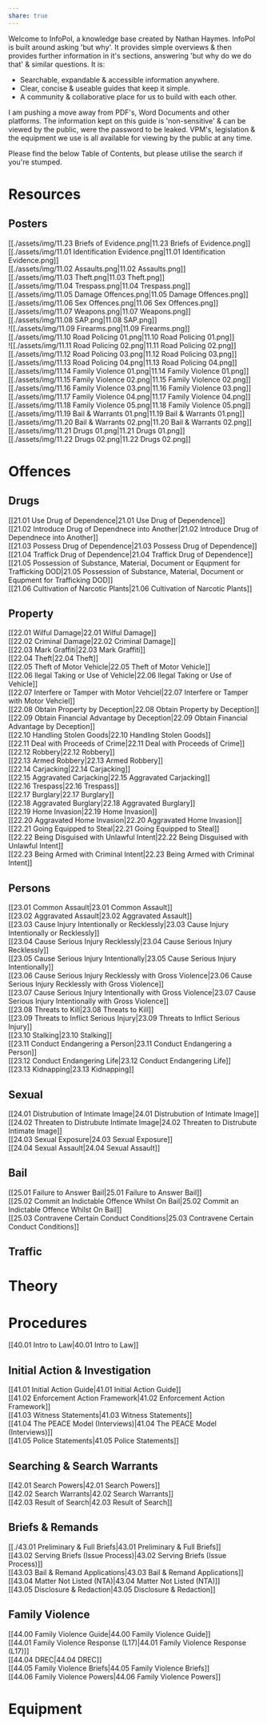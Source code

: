 ```yaml
---  
share: true  
---  
```

  
Welcome to InfoPol, a knowledge base created by Nathan Haymes. InfoPol is built around asking 'but why'. It provides simple overviews & then provides further information in it's sections, answering 'but why do we do that' & similar questions. It is:  
  
- Searchable, expandable & accessible information anywhere.  
- Clear, concise & useable guides that keep it simple.  
- A community & collaborative place for us to build with each other.  
  
I am pushing a move away from PDF's, Word Documents and other platforms. The information kept on this guide is 'non-sensitive' & can be viewed by the public, were the password to be leaked. VPM's, legislation & the equipment we use is all available for viewing by the public at any time.  
  
Please find the below Table of Contents, but please utilise the search if you're stumped.  
  
# Resources  
## Posters  
[[./assets/img/11.23 Briefs of Evidence.png|11.23 Briefs of Evidence.png]]  
[[./assets/img/11.01 Identification Evidence.png|11.01 Identification Evidence.png]]  
[[./assets/img/11.02 Assaults.png|11.02 Assaults.png]]  
[[./assets/img/11.03 Theft.png|11.03 Theft.png]]  
[[./assets/img/11.04 Trespass.png|11.04 Trespass.png]]  
[[./assets/img/11.05 Damage Offences.png|11.05 Damage Offences.png]]  
[[./assets/img/11.06 Sex Offences.png|11.06 Sex Offences.png]]  
[[./assets/img/11.07 Weapons.png|11.07 Weapons.png]]  
[[./assets/img/11.08 SAP.png|11.08 SAP.png]]  
![[./assets/img/11.09 Firearms.png|11.09 Firearms.png]]  
[[./assets/img/11.10 Road Policing 01.png|11.10 Road Policing 01.png]]  
![[./assets/img/11.11 Road Policing 02.png|11.11 Road Policing 02.png]]  
[[./assets/img/11.12 Road Policing 03.png|11.12 Road Policing 03.png]]  
[[./assets/img/11.13 Road Policing 04.png|11.13 Road Policing 04.png]]  
[[./assets/img/11.14 Family Violence 01.png|11.14 Family Violence 01.png]]  
[[./assets/img/11.15 Family Violence 02.png|11.15 Family Violence 02.png]]  
[[./assets/img/11.16 Family Violence 03.png|11.16 Family Violence 03.png]]  
[[./assets/img/11.17 Family Violence 04.png|11.17 Family Violence 04.png]]  
[[./assets/img/11.18 Family Violence 05.png|11.18 Family Violence 05.png]]  
[[./assets/img/11.19 Bail & Warrants 01.png|11.19 Bail & Warrants 01.png]]  
[[./assets/img/11.20 Bail & Warrants 02.png|11.20 Bail & Warrants 02.png]]  
[[./assets/img/11.21 Drugs 01.png|11.21 Drugs 01.png]]  
[[./assets/img/11.22 Drugs 02.png|11.22 Drugs 02.png]]  
  
  
  
  
  
# Offences  
## Drugs  
[[21.01 Use Drug of Dependence|21.01 Use Drug of Dependence]]  
[[21.02 Introduce Drug of Dependnece into Another|21.02 Introduce Drug of Dependnece into Another]]  
[[21.03 Possess Drug of Dependence|21.03 Possess Drug of Dependence]]  
[[21.04 Traffick Drug of Dependence|21.04 Traffick Drug of Dependence]]  
[[21.05 Possession of Substance, Material, Document or Equpment for Trafficking DOD|21.05 Possession of Substance, Material, Document or Equpment for Trafficking DOD]]  
[[21.06 Cultivation of Narcotic Plants|21.06 Cultivation of Narcotic Plants]]  
  
## Property  
[[22.01 Wilful Damage|22.01 Wilful Damage]]  
[[22.02 Criminal Damage|22.02 Criminal Damage]]  
[[22.03 Mark Graffiti|22.03 Mark Graffiti]]  
[[22.04 Theft|22.04 Theft]]  
[[22.05 Theft of Motor Vehicle|22.05 Theft of Motor Vehicle]]  
[[22.06 llegal Taking or Use of Vehicle|22.06 llegal Taking or Use of Vehicle]]  
[[22.07 Interfere or Tamper with Motor Vehciel|22.07 Interfere or Tamper with Motor Vehciel]]  
[[22.08 Obtain Property by Deception|22.08 Obtain Property by Deception]]  
[[22.09 Obtain Financial Advantage by Deception|22.09 Obtain Financial Advantage by Deception]]  
[[22.10 Handling Stolen Goods|22.10 Handling Stolen Goods]]  
[[22.11 Deal with Proceeds of Crime|22.11 Deal with Proceeds of Crime]]  
[[22.12 Robbery|22.12 Robbery]]  
[[22.13 Armed Robbery|22.13 Armed Robbery]]  
[[22.14 Carjacking|22.14 Carjacking]]  
[[22.15 Aggravated Carjacking|22.15 Aggravated Carjacking]]  
[[22.16 Trespass|22.16 Trespass]]  
[[22.17 Burglary|22.17 Burglary]]  
[[22.18  Aggravated Burglary|22.18  Aggravated Burglary]]  
[[22.19 Home Invasion|22.19 Home Invasion]]  
[[22.20 Aggravated Home Invasion|22.20 Aggravated Home Invasion]]  
[[22.21 Going Equipped to Steal|22.21 Going Equipped to Steal]]  
[[22.22 Being Disguised with Unlawful Intent|22.22 Being Disguised with Unlawful Intent]]  
[[22.23 Being Armed with Criminal Intent|22.23 Being Armed with Criminal Intent]]  
  
## Persons  
[[23.01 Common Assault|23.01 Common Assault]]  
[[23.02 Aggravated Assault|23.02 Aggravated Assault]]  
[[23.03 Cause Injury Intentionally or Recklessly|23.03 Cause Injury Intentionally or Recklessly]]  
[[23.04 Cause Serious Injury Recklessly|23.04 Cause Serious Injury Recklessly]]  
[[23.05 Cause Serious Injury Intentionally|23.05 Cause Serious Injury Intentionally]]  
[[23.06 Cause Serious Injury Recklessly with Gross Violence|23.06 Cause Serious Injury Recklessly with Gross Violence]]  
[[23.07 Cause Serious Injury Intentionally with Gross Violence|23.07 Cause Serious Injury Intentionally with Gross Violence]]  
[[23.08 Threats to Kill|23.08 Threats to Kill]]  
[[23.09 Threats to Inflict Serious Injury|23.09 Threats to Inflict Serious Injury]]  
[[23.10 Stalking|23.10 Stalking]]  
[[23.11 Conduct Endangering a Person|23.11 Conduct Endangering a Person]]  
[[23.12 Conduct Endangering Life|23.12 Conduct Endangering Life]]  
[[23.13 Kidnapping|23.13 Kidnapping]]  
  
## Sexual  
[[24.01 Distrubution of Intimate Image|24.01 Distrubution of Intimate Image]]  
[[24.02 Threaten to Distrubute Intimate Image|24.02 Threaten to Distrubute Intimate Image]]  
[[24.03 Sexual Exposure|24.03 Sexual Exposure]]  
[[24.04 Sexual Assault|24.04 Sexual Assault]]  
  
## Bail  
[[25.01 Failure to Answer Bail|25.01 Failure to Answer Bail]]  
[[25.02 Commit an Indictable Offence Whilst On Bail|25.02 Commit an Indictable Offence Whilst On Bail]]  
[[25.03 Contravene Certain Conduct Conditions|25.03 Contravene Certain Conduct Conditions]]  
  
## Traffic  
  
  
# Theory  
  
  
  
  
# Procedures  
[[40.01 Intro to Law|40.01 Intro to Law]]  
  
## Initial Action & Investigation  
[[41.01 Initial Action Guide|41.01 Initial Action Guide]]  
[[41.02 Enforcement Action Framework|41.02 Enforcement Action Framework]]  
[[41.03 Witness Statements|41.03 Witness Statements]]  
[[41.04 The PEACE Model (Interviews)|41.04 The PEACE Model (Interviews)]]  
[[41.05 Police Statements|41.05 Police Statements]]  
  
## Searching & Search Warrants  
[[42.01 Search Powers|42.01 Search Powers]]  
[[42.02 Search Warrants|42.02 Search Warrants]]  
[[42.03 Result of Search|42.03 Result of Search]]  
  
## Briefs & Remands  
[[./43.01 Preliminary & Full Briefs|43.01 Preliminary & Full Briefs]]  
[[43.02 Serving Briefs (Issue Process)|43.02 Serving Briefs (Issue Process)]]  
[[43.03 Bail & Remand Applications|43.03 Bail & Remand Applications]]  
[[43.04 Matter Not Listed (NTA)|43.04 Matter Not Listed (NTA)]]  
[[43.05 Disclosure & Redaction|43.05 Disclosure & Redaction]]  
  
## Family Violence  
[[44.00 Family Violence Guide|44.00 Family Violence Guide]]  
[[44.01 Family Violence Response (L17)|44.01 Family Violence Response (L17)]]  
[[44.04 DREC|44.04 DREC]]  
[[44.05 Family Violence Briefs|44.05 Family Violence Briefs]]  
[[44.06 Family Violence Powers|44.06 Family Violence Powers]]  
  
# Equipment  
